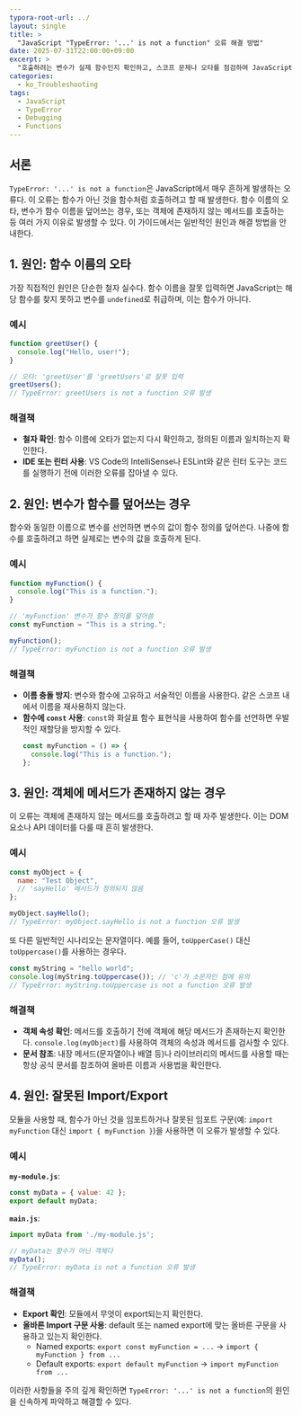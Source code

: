 ```yaml
---
typora-root-url: ../
layout: single
title: >
  "JavaScript "TypeError: '...' is not a function" 오류 해결 방법"
date: 2025-07-31T22:00:00+09:00
excerpt: >
  "호출하려는 변수가 실제 함수인지 확인하고, 스코프 문제나 오타를 점검하여 JavaScript의 "TypeError: '...' is not a function" 오류를 해결하세요."
categories:
  - ko_Troubleshooting
tags:
  - JavaScript
  - TypeError
  - Debugging
  - Functions
---
```


## 서론

`TypeError: '...' is not a function`은 JavaScript에서 매우 흔하게 발생하는 오류다. 이 오류는 함수가 아닌 것을 함수처럼 호출하려고 할 때 발생한다. 함수 이름의 오타, 변수가 함수 이름을 덮어쓰는 경우, 또는 객체에 존재하지 않는 메서드를 호출하는 등 여러 가지 이유로 발생할 수 있다. 이 가이드에서는 일반적인 원인과 해결 방법을 안내한다.

## 1. 원인: 함수 이름의 오타

가장 직접적인 원인은 단순한 철자 실수다. 함수 이름을 잘못 입력하면 JavaScript는 해당 함수를 찾지 못하고 변수를 `undefined`로 취급하며, 이는 함수가 아니다.

### 예시

```javascript
function greetUser() {
  console.log("Hello, user!");
}

// 오타: 'greetUser'를 'greetUsers'로 잘못 입력
greetUsers(); 
// TypeError: greetUsers is not a function 오류 발생
```

### 해결책

- **철자 확인**: 함수 이름에 오타가 없는지 다시 확인하고, 정의된 이름과 일치하는지 확인한다.
- **IDE 또는 린터 사용**: VS Code의 IntelliSense나 ESLint와 같은 린터 도구는 코드를 실행하기 전에 이러한 오류를 잡아낼 수 있다.

## 2. 원인: 변수가 함수를 덮어쓰는 경우

함수와 동일한 이름으로 변수를 선언하면 변수의 값이 함수 정의를 덮어쓴다. 나중에 함수를 호출하려고 하면 실제로는 변수의 값을 호출하게 된다.

### 예시

```javascript
function myFunction() {
  console.log("This is a function.");
}

// 'myFunction' 변수가 함수 정의를 덮어씀
const myFunction = "This is a string.";

myFunction(); 
// TypeError: myFunction is not a function 오류 발생
```

### 해결책

- **이름 충돌 방지**: 변수와 함수에 고유하고 서술적인 이름을 사용한다. 같은 스코프 내에서 이름을 재사용하지 않는다.
- **함수에 `const` 사용**: `const`와 화살표 함수 표현식을 사용하여 함수를 선언하면 우발적인 재할당을 방지할 수 있다.
  ```javascript
  const myFunction = () => {
    console.log("This is a function.");
  };
  ```

## 3. 원인: 객체에 메서드가 존재하지 않는 경우

이 오류는 객체에 존재하지 않는 메서드를 호출하려고 할 때 자주 발생한다. 이는 DOM 요소나 API 데이터를 다룰 때 흔히 발생한다.

### 예시

```javascript
const myObject = {
  name: "Test Object",
  // 'sayHello' 메서드가 정의되지 않음
};

myObject.sayHello(); 
// TypeError: myObject.sayHello is not a function 오류 발생
```

또 다른 일반적인 시나리오는 문자열이다. 예를 들어, `toUpperCase()` 대신 `toUppercase()`를 사용하는 경우다.

```javascript
const myString = "hello world";
console.log(myString.toUppercase()); // 'c'가 소문자인 점에 유의
// TypeError: myString.toUppercase is not a function 오류 발생
```

### 해결책

- **객체 속성 확인**: 메서드를 호출하기 전에 객체에 해당 메서드가 존재하는지 확인한다. `console.log(myObject)`를 사용하여 객체의 속성과 메서드를 검사할 수 있다.
- **문서 참조**: 내장 메서드(문자열이나 배열 등)나 라이브러리의 메서드를 사용할 때는 항상 공식 문서를 참조하여 올바른 이름과 사용법을 확인한다.

## 4. 원인: 잘못된 Import/Export

모듈을 사용할 때, 함수가 아닌 것을 임포트하거나 잘못된 임포트 구문(예: `import myFunction` 대신 `import { myFunction }`)을 사용하면 이 오류가 발생할 수 있다.

### 예시

**`my-module.js`**:
```javascript
const myData = { value: 42 };
export default myData;
```

**`main.js`**:
```javascript
import myData from './my-module.js';

// myData는 함수가 아닌 객체다
myData(); 
// TypeError: myData is not a function 오류 발생
```

### 해결책

- **Export 확인**: 모듈에서 무엇이 export되는지 확인한다.
- **올바른 Import 구문 사용**: default 또는 named export에 맞는 올바른 구문을 사용하고 있는지 확인한다.
  - Named exports: `export const myFunction = ...` -> `import { myFunction } from ...`
  - Default exports: `export default myFunction` -> `import myFunction from ...`

이러한 사항들을 주의 깊게 확인하면 `TypeError: '...' is not a function`의 원인을 신속하게 파악하고 해결할 수 있다.
